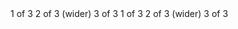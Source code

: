 <Container layout="flex">
    <Row>
        <Col>1 of 3</Col>
        <Col width={6}>2 of 3 (wider)</Col>
        <Col>3 of 3</Col>
    </Row>
    <Row>
        <Col>1 of 3</Col>
        <Col width={5}>2 of 3 (wider)</Col>
        <Col>3 of 3</Col>
    </Row>
</Container>
